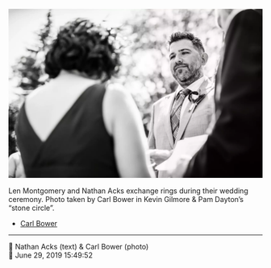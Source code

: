 ![Len Montgomery and Nathan Acks exchange rings](assets/2019-06-29-set-1-the-ceremony-34.webp)

Len Montgomery and Nathan Acks exchange rings during their wedding ceremony. Photo taken by Carl Bower in Kevin Gilmore & Pam Dayton’s “stone circle”.

* [Carl Bower](https://carlbowerphotos.com)

- - - -

<span aria-hidden="true">👥</span> Nathan Acks (text) & Carl Bower (photo)  
<span aria-hidden="true">📅</span> June 29, 2019 15:49:52
